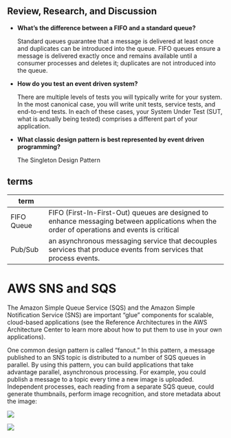 ## Review, Research, and Discussion


- **What’s the difference between a FIFO and a standard queue?**

     Standard queues guarantee that a message is delivered at least once and duplicates can be introduced into the queue. FIFO queues ensure a message is delivered exactly once and remains available until a consumer processes and deletes it; duplicates are not introduced into the queue.

- **How do you test an event driven system?**

    There are multiple levels of tests you will typically write for your system. In the most canonical case, you will write unit tests, service tests, and end-to-end tests. In each of these cases, your System Under Test (SUT, what is actually being tested) comprises a different part of your application.
- **What classic design pattern is best represented by event driven programming?**

    The Singleton Design Pattern


## terms

|term||
|--|---|
|FIFO Queue|FIFO (First-In-First-Out) queues are designed to enhance messaging between applications when the order of operations and events is critical|
|Pub/Sub|an asynchronous messaging service that decouples services that produce events from services that process events.|




#  AWS SNS and SQS

The Amazon Simple Queue Service (SQS) and the Amazon Simple Notification Service (SNS) are important “glue” components for scalable, cloud-based applications (see the Reference Architectures in the AWS Architecture Center to learn more about how to put them to use in your own applications).

One common design pattern is called “fanout.” In this pattern, a message published to an SNS topic is distributed to a number of SQS queues in parallel. By using this pattern, you can build applications that take advantage parallel, asynchronous processing. For example, you could publish a message to a topic every time a new image is uploaded. Independent processes, each reading from a separate SQS queue, could generate thumbnails, perform image recognition, and store metadata about the image:

![](https://media.amazonwebservices.com/blog/sns_sqs_image_proc_2.png)

![](https://miro.medium.com/max/723/1*DRrTtdyah9NHwR0VCm6MWA.png)
